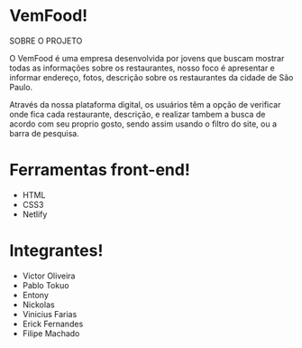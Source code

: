 # VemFood!

SOBRE O PROJETO

O VemFood é uma empresa desenvolvida por jovens que buscam mostrar todas as informações sobre os restaurantes, nosso foco é apresentar e informar endereço, fotos, descrição sobre os restaurantes da cidade de São Paulo.

Através da nossa plataforma digital, os usuários têm a opção de verificar onde fica cada restaurante, descrição, e realizar tambem a busca de acordo com seu proprio gosto, sendo assim usando o filtro do site, ou a barra de pesquisa.

# Ferramentas front-end!

- HTML
- CSS3
- Netlify

# Integrantes!

- Victor Oliveira 
- Pablo Tokuo
- Entony
- Nickolas
- Vinicius Farias
- Erick Fernandes
- Filipe Machado
